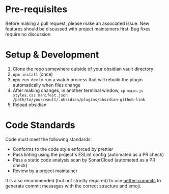 # Pre-requisites

Before making a pull request, please make an associated issue. New features should be discussed with project maintainers first. Bug fixes require no discussion.

# Setup & Development

1. Clone the repo somewhere outside of your obsidian vault directory
2. `npm install` (once)
3. `npm run dev` to run a watch process that will rebuild the plugin automatically when files change
4. After making changes, in another terminal window, `cp main.js styles.css manifest.json /path/to/your/vault/.obsidian/plugins/obsidian-github-link`
5. Reload obsidian

# Code Standards

Code must meet the following standards:

- Conforms to the code style enforced by prettier
- Pass linting using the project's ESLint config (automated as a PR check)
- Pass a static code analysis scan by SonarCloud (automated as a PR check)
- Review by a project maintainer

It is also recommended (but not strictly required) to use [better-commits](https://github.com/Everduin94/better-commits) to generate commit messages with the correct structure and emoji.